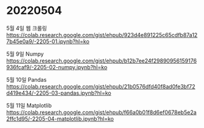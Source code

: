 # 20220504
5월 4일 웹 크롤링
https://colab.research.google.com/gist/ehpub/923d4e891225c65cdfb87a127b45e0a9/-2205-01.ipynb?hl=ko

5월 9일 Numpy
https://colab.research.google.com/gist/ehpub/b12b7ee24f29890956159176936fcaf9/-2205-02-numpy.ipynb?hl=ko

5월 10일 Pandas
https://colab.research.google.com/gist/ehpub/21b0576dfd40f8ad0fe3bf72d419e434/-2205-03-pandas.ipynb?hl=ko

5월 11일 Matplotlib
https://colab.research.google.com/gist/ehpub/f66a0b01f8d6ef0678eb5e2a2ffc1d95/-2205-04-matplotlib.ipynb?hl=ko
